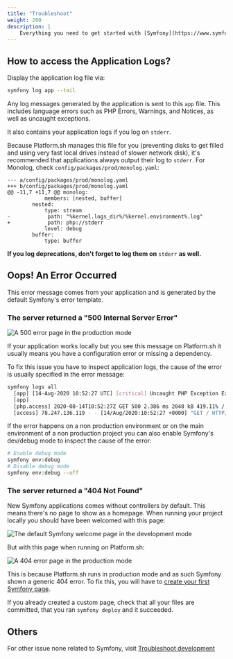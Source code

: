 ```yaml
---
title: "Troubleshoot"
weight: 200
description: |
    Everything you need to get started with [Symfony](https://www.symfony.com/), a [PHP](/development/templates.md#php) framework for web development, on Platform.sh.
---
```


## How to access the Application Logs?

Display the application log file via:

```bash
symfony log app --tail
```

Any log messages generated by the application is sent to this ``app`` file. This includes language errors such as PHP Errors, Warnings, and Notices, as well as uncaught exceptions.

It also contains your application logs if you log on ``stderr``.

Because Platform.sh manages this file for you (preventing disks to get filled and using very fast local drives instead of slower network disk),
it's recommended that applications always output their log to ``stderr``.
For Monolog, check ``config/packages/prod/monolog.yaml``:

```gitignore
--- a/config/packages/prod/monolog.yaml
+++ b/config/packages/prod/monolog.yaml
@@ -11,7 +11,7 @@ monolog:
            members: [nested, buffer]
        nested:
            type: stream
-            path: "%kernel.logs_dir%/%kernel.environment%.log"
+            path: php://stderr
            level: debug
        buffer:
            type: buffer
```
**If you log deprecations, don't forget to log them on** ``stderr`` **as well.**

## Oops! An Error Occurred


This error message comes from your application and is generated by the default Symfony's error template.

### The server returned a "500 Internal Server Error"

<img src="/images/symfony/production-error-500.png" alt="A 500 error page in the production mode" style="align: center; margin-right: 10px;" />

If your application works locally but you see this message on Platform.sh it usually means you have a configuration error or missing a dependency.

To fix this issue you have to inspect application logs, the cause of the error is usually specified in the error message:

```bash
symfony logs all
  [app] [14-Aug-2020 10:52:27 UTC] [critical] Uncaught PHP Exception Exception: [...]
  [app]
  [php.access] 2020-08-14T10:52:27Z GET 500 2.386 ms 2048 kB 419.11% /
  [access] 78.247.136.119 - - [14/Aug/2020:10:52:27 +0000] "GET / HTTP/1.1" 500 843 "-" "Mozilla/5.0 (Macintosh; Intel Mac OS X 10_15_6) AppleWebKit/537.36 (KHTML, like Gecko) Chrome/84.0.4147.125 Safari/537.36"
```

If the error happens on a non production environment or on the main environment of a non production project you can also enable Symfony's dev/debug mode to inspect the cause of the error:

```bash
# Enable debug mode
symfony env:debug
# Disable debug mode
symfony env:debug --off
```

### The server returned a "404 Not Found"

New Symfony applications comes without controllers by default. This means there's no page to show as a homepage. When running your project locally you should have been welcomed with this page:

<img src="/images/symfony/new-symfony-welcome-page.png" alt="The default Symfony welcome page in the development mode" style="align: center; margin-right: 10px;" />

But with this page when running on Platform.sh:

<img src="/images/symfony/production-error-404.png" alt="A 404 error page in the production mode" style="align: center; margin-right: 10px;" />

This is because Platform.sh runs in production mode and as such Symfony shown a generic 404 error. To fix this, you will have to [create your first Symfony page](https://symfony.com/doc/current/page_creation.html).

If you already created a custom page, check that all your files are committed, that you ran ``symfony deploy`` and it succeeded.

## Others

For other issue none related to Symfony, visit [Troubleshoot development](/development/troubleshoot.html)
